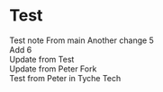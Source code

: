 # Test
Test note From main
Another change 5\
Add 6\
Update from Test\
Update from Peter Fork\
Test from Peter in Tyche Tech
